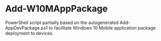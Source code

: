 # Add-W10MAppPackage
PowerShell script partially based on the autogenerated Add-AppDevPackage.ps1 to facilitate Windows 10 Mobile application package deployment to devices.
